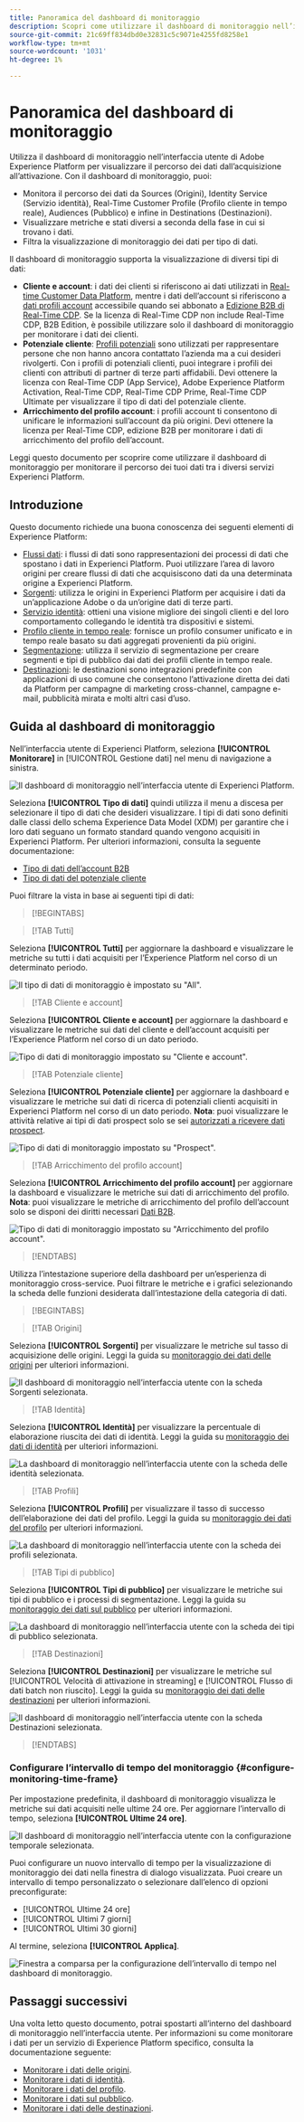 ```yaml
---
title: Panoramica del dashboard di monitoraggio
description: Scopri come utilizzare il dashboard di monitoraggio nell’interfaccia utente di Adobe Experience Platform
source-git-commit: 21c69ff834dbd0e32831c5c9071e4255fd8258e1
workflow-type: tm+mt
source-wordcount: '1031'
ht-degree: 1%

---
```


# Panoramica del dashboard di monitoraggio

Utilizza il dashboard di monitoraggio nell’interfaccia utente di Adobe Experience Platform per visualizzare il percorso dei dati dall’acquisizione all’attivazione. Con il dashboard di monitoraggio, puoi:

* Monitora il percorso dei dati da Sources (Origini), Identity Service (Servizio identità), Real-Time Customer Profile (Profilo cliente in tempo reale), Audiences (Pubblico) e infine in Destinations (Destinazioni).
* Visualizzare metriche e stati diversi a seconda della fase in cui si trovano i dati.
* Filtra la visualizzazione di monitoraggio dei dati per tipo di dati.

Il dashboard di monitoraggio supporta la visualizzazione di diversi tipi di dati:

* **Cliente e account**: i dati dei clienti si riferiscono ai dati utilizzati in [Real-time Customer Data Platform](../../rtcdp/home.md), mentre i dati dell’account si riferiscono a [dati profili account](../../rtcdp/accounts/account-profile-overview.md) accessibile quando sei abbonato a [Edizione B2B di Real-Time CDP](../../rtcdp/b2b-overview.md). Se la licenza di Real-Time CDP non include Real-Time CDP, B2B Edition, è possibile utilizzare solo il dashboard di monitoraggio per monitorare i dati dei clienti.
* **Potenziale cliente**: [Profili potenziali](../../profile/ui/prospect-profile.md) sono utilizzati per rappresentare persone che non hanno ancora contattato l’azienda ma a cui desideri rivolgerti. Con i profili di potenziali clienti, puoi integrare i profili dei clienti con attributi di partner di terze parti affidabili. Devi ottenere la licenza con Real-Time CDP (App Service), Adobe Experience Platform Activation, Real-Time CDP, Real-Time CDP Prime, Real-Time CDP Ultimate per visualizzare il tipo di dati del potenziale cliente.
* **Arricchimento del profilo account**: i profili account ti consentono di unificare le informazioni sull’account da più origini. Devi ottenere la licenza per Real-Time CDP, edizione B2B per monitorare i dati di arricchimento del profilo dell’account.

Leggi questo documento per scoprire come utilizzare il dashboard di monitoraggio per monitorare il percorso dei tuoi dati tra i diversi servizi Experienci Platform.

## Introduzione

Questo documento richiede una buona conoscenza dei seguenti elementi di Experience Platform:

* [Flussi dati](../home.md): i flussi di dati sono rappresentazioni dei processi di dati che spostano i dati in Experienci Platform. Puoi utilizzare l’area di lavoro origini per creare flussi di dati che acquisiscono dati da una determinata origine a Experienci Platform.
* [Sorgenti](../../sources/home.md): utilizza le origini in Experienci Platform per acquisire i dati da un’applicazione Adobe o da un’origine dati di terze parti.
* [Servizio identità](../../identity-service/home.md): ottieni una visione migliore dei singoli clienti e del loro comportamento collegando le identità tra dispositivi e sistemi.
* [Profilo cliente in tempo reale](../../profile/home.md): fornisce un profilo consumer unificato e in tempo reale basato su dati aggregati provenienti da più origini.
* [Segmentazione](../../segmentation/home.md): utilizza il servizio di segmentazione per creare segmenti e tipi di pubblico dai dati dei profili cliente in tempo reale.
* [Destinazioni](../../destinations/home.md): le destinazioni sono integrazioni predefinite con applicazioni di uso comune che consentono l’attivazione diretta dei dati da Platform per campagne di marketing cross-channel, campagne e-mail, pubblicità mirata e molti altri casi d’uso.

## Guida al dashboard di monitoraggio

Nell’interfaccia utente di Experienci Platform, seleziona **[!UICONTROL Monitorare]** in [!UICONTROL Gestione dati] nel menu di navigazione a sinistra.

![Il dashboard di monitoraggio nell’interfaccia utente di Experienci Platform.](../assets/ui/monitor-overview/monitoring.png)

Seleziona **[!UICONTROL Tipo di dati]** quindi utilizza il menu a discesa per selezionare il tipo di dati che desideri visualizzare. I tipi di dati sono definiti dalle classi dello schema Experience Data Model (XDM) per garantire che i loro dati seguano un formato standard quando vengono acquisiti in Experienci Platform. Per ulteriori informazioni, consulta la seguente documentazione:

* [Tipo di dati dell’account B2B](../../rtcdp/b2b-tutorial.md)
* [Tipo di dati del potenziale cliente](../../rtcdp/partner-data/prospecting.md)

Puoi filtrare la vista in base ai seguenti tipi di dati:

>[!BEGINTABS]

>[!TAB Tutti]

Seleziona **[!UICONTROL Tutti]** per aggiornare la dashboard e visualizzare le metriche su tutti i dati acquisiti per l’Experience Platform nel corso di un determinato periodo.

![Il tipo di dati di monitoraggio è impostato su &quot;All&quot;.](../assets/ui/monitor-overview/all.png)

>[!TAB Cliente e account]

Seleziona **[!UICONTROL Cliente e account]** per aggiornare la dashboard e visualizzare le metriche sui dati del cliente e dell’account acquisiti per l’Experience Platform nel corso di un dato periodo.

![Tipo di dati di monitoraggio impostato su &quot;Cliente e account&quot;.](../assets/ui/monitor-overview/customer-account.png)

>[!TAB Potenziale cliente]

Seleziona **[!UICONTROL Potenziale cliente]** per aggiornare la dashboard e visualizzare le metriche sui dati di ricerca di potenziali clienti acquisiti in Experienci Platform nel corso di un dato periodo. **Nota**: puoi visualizzare le attività relative ai tipi di dati prospect solo se sei [autorizzati a ricevere dati prospect](../../rtcdp/partner-data/prospecting.md).

![Tipo di dati di monitoraggio impostato su &quot;Prospect&quot;.](../assets/ui/monitor-overview/prospect.png)

>[!TAB Arricchimento del profilo account]

Seleziona **[!UICONTROL Arricchimento del profilo account]** per aggiornare la dashboard e visualizzare le metriche sui dati di arricchimento del profilo. **Nota**: puoi visualizzare le metriche di arricchimento del profilo dell’account solo se disponi dei diritti necessari [Dati B2B](../../rtcdp/b2b-tutorial.md).

![Tipo di dati di monitoraggio impostato su &quot;Arricchimento del profilo account&quot;.](../assets/ui/monitor-overview/account-profile-enrichment.png)

>[!ENDTABS]

Utilizza l’intestazione superiore della dashboard per un’esperienza di monitoraggio cross-service. Puoi filtrare le metriche e i grafici selezionando la scheda delle funzioni desiderata dall’intestazione della categoria di dati.

>[!BEGINTABS]

>[!TAB Origini]

Seleziona **[!UICONTROL Sorgenti]** per visualizzare le metriche sul tasso di acquisizione delle origini. Leggi la guida su [monitoraggio dei dati delle origini](monitor-sources.md) per ulteriori informazioni.

![Il dashboard di monitoraggio nell’interfaccia utente con la scheda Sorgenti selezionata.](../assets/ui/monitor-overview/sources.png)

>[!TAB Identità]

Seleziona **[!UICONTROL Identità]** per visualizzare la percentuale di elaborazione riuscita dei dati di identità. Leggi la guida su [monitoraggio dei dati di identità](monitor-identities.md) per ulteriori informazioni.

![La dashboard di monitoraggio nell’interfaccia utente con la scheda delle identità selezionata.](../assets/ui/monitor-overview/identities.png)

>[!TAB Profili]

Seleziona **[!UICONTROL Profili]** per visualizzare il tasso di successo dell’elaborazione dei dati del profilo. Leggi la guida su [monitoraggio dei dati del profilo](monitor-profiles.md) per ulteriori informazioni.

![La dashboard di monitoraggio nell’interfaccia utente con la scheda dei profili selezionata.](../assets/ui/monitor-overview/profiles.png)

>[!TAB Tipi di pubblico]

Seleziona **[!UICONTROL Tipi di pubblico]** per visualizzare le metriche sui tipi di pubblico e i processi di segmentazione. Leggi la guida su [monitoraggio dei dati sul pubblico](monitor-segments.md) per ulteriori informazioni.

![La dashboard di monitoraggio nell’interfaccia utente con la scheda dei tipi di pubblico selezionata.](../assets/ui/monitor-overview/audiences.png)

>[!TAB Destinazioni]

Seleziona **[!UICONTROL Destinazioni]** per visualizzare le metriche sul [!UICONTROL Velocità di attivazione in streaming] e [!UICONTROL Flusso di dati batch non riuscito]. Leggi la guida su [monitoraggio dei dati delle destinazioni](monitor-destinations.md) per ulteriori informazioni.

![Il dashboard di monitoraggio nell’interfaccia utente con la scheda Destinazioni selezionata.](../assets/ui/monitor-overview/destinations.png)

>[!ENDTABS]

### Configurare l’intervallo di tempo del monitoraggio {#configure-monitoring-time-frame}

Per impostazione predefinita, il dashboard di monitoraggio visualizza le metriche sui dati acquisiti nelle ultime 24 ore. Per aggiornare l’intervallo di tempo, seleziona **[!UICONTROL Ultime 24 ore]**.

![Il dashboard di monitoraggio nell’interfaccia utente con la configurazione temporale selezionata.](../assets/ui/monitor-overview/select-time.png)

Puoi configurare un nuovo intervallo di tempo per la visualizzazione di monitoraggio dei dati nella finestra di dialogo visualizzata. Puoi creare un intervallo di tempo personalizzato o selezionare dall’elenco di opzioni preconfigurate:

* [!UICONTROL Ultime 24 ore]
* [!UICONTROL Ultimi 7 giorni]
* [!UICONTROL Ultimi 30 giorni]

Al termine, seleziona **[!UICONTROL Applica]**.

![Finestra a comparsa per la configurazione dell’intervallo di tempo nel dashboard di monitoraggio.](../assets/ui/monitor-overview/update-time.png)

## Passaggi successivi

Una volta letto questo documento, potrai spostarti all’interno del dashboard di monitoraggio nell’interfaccia utente. Per informazioni su come monitorare i dati per un servizio di Experience Platform specifico, consulta la documentazione seguente:

* [Monitorare i dati delle origini](monitor-sources.md).
* [Monitorare i dati di identità](monitor-identities.md).
* [Monitorare i dati del profilo](monitor-profiles.md).
* [Monitorare i dati sul pubblico](monitor-segments.md).
* [Monitorare i dati delle destinazioni](monitor-destinations.md).